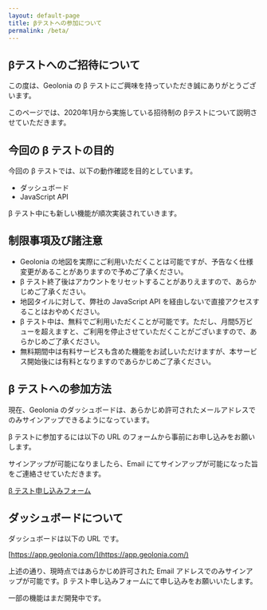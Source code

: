 ```yaml
---
layout: default-page
title: βテストへの参加について
permalink: /beta/
---
```


## βテストへのご招待について

この度は、Geolonia の β テストにご興味を持っていただき誠にありがとうございます。

このページでは、2020年1月から実施している招待制の βテストについて説明させていただきます。

## 今回の β テストの目的

今回の β テストでは、以下の動作確認を目的としています。

* ダッシュボード
* JavaScript API

β テスト中にも新しい機能が順次実装されていきます。

## 制限事項及び諸注意

* Geolonia の地図を実際にご利用いただくことは可能ですが、予告なく仕様変更があることがありますので予めご了承ください。
* β テスト終了後はアカウントをリセットすることがありえますので、あらかじめご了承ください。
* 地図タイルに対して、弊社の JavaScript API を経由しないで直接アクセスすることはおやめください。
* β テスト中は、無料でご利用いただくことが可能です。ただし、月間5万ビューを超えますと、ご利用を停止させていただくことがございますので、あらかじめご了承ください。
* 無料期間中は有料サービスも含めた機能をお試しいただけますが、本サービス開始後には有料となりますのであらかじめご了承ください。

## β テストへの参加方法

現在、Geolonia のダッシュボードは、あらかじめ許可されたメールアドレスでのみサインアップできるようになっています。

β テストに参加するには以下の URL のフォームから事前にお申し込みをお願いします。

サインアップが可能になりましたら、Email にてサインアップが可能になった旨をご連絡させていただきます。

<a href="https://docs.google.com/forms/d/1ylUwd_SGgWNhWUTYeh0-af3ZbPdHVObsGQ4SQe1HwFg" class="btn btn-danger">β テスト申し込みフォーム</a>

## ダッシュボードについて

ダッシュボードは以下の URL です。

[https://app.geolonia.com/](https://app.geolonia.com/)

上述の通り、現時点ではあらかじめ許可された Email アドレスでのみサインアップが可能です。β テスト申し込みフォームにて申し込みをお願いいたします。

一部の機能はまだ開発中です。
